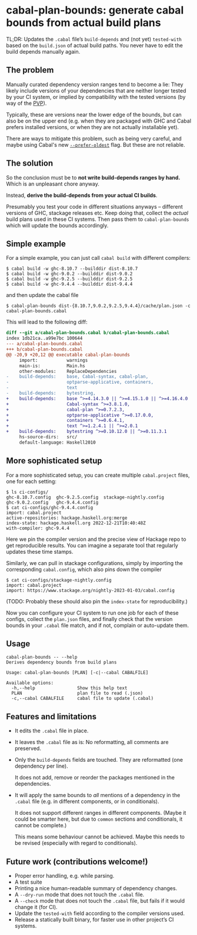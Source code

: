 cabal-plan-bounds: generate cabal bounds from actual build plans
================================================================

TL;DR: Updates the `.cabal` file’s `build-depends` and (not yet) `tested-with` based on the
`build.json` of actual build paths. You never have to edit the build depends
manually again.

The problem
-----------

Manually curated dependency version ranges tend to become a lie: They likely
include versions of your dependencies that are neither longer tested by your CI
system, or implied by compatibility with the tested versions (by way of the [PVP]).

Typically, these are versions near the lower edge of the bounds, but can also
be on the upper end (e.g. when they are packaged with GHC and Cabal prefers installed versions, or when they are not actually installable yet).

There are ways to mitigate this problem, such as being very careful, and maybe
using Cabal's new [`--prefer-oldest`] flag. But these are not reliable.

[PVP]: https://pvp.haskell.org/
[`--prefer-oldest`]: https://cabal.readthedocs.io/en/latest/cabal-project.html#cfg-field-prefer-oldest

The solution
------------

So the conclusion must be to **not write build-depends ranges by hand.**
Which is an unpleasant chore anyway.

Instead, **derive the build-depends from your actual CI builds**.

Presumably you test your code in different situations anyways – different
versions of GHC, stackage releases etc. Keep doing that, collect the _actual_
build plans used in these CI systems. Then pass them to `cabal-plan-bounds` which
will update the bounds accordingly.

Simple example
--------------

For a simple example, you can just call `cabal build` with different compilers:


    $ cabal build -w ghc-8.10.7 --builddir dist-8.10.7
    $ cabal build -w ghc-9.0.2 --builddir dist-9.0.2
    $ cabal build -w ghc-9.2.5 --builddir dist-9.2.5
    $ cabal build -w ghc-9.4.4 --builddir dist-9.4.4

and then update the cabal file

    $ cabal-plan-bounds dist-{8.10.7,9.0.2,9.2.5,9.4.4}/cache/plan.json -c cabal-plan-bounds.cabal

This will lead to the following diff:

```diff
diff --git a/cabal-plan-bounds.cabal b/cabal-plan-bounds.cabal
index 1db21ca..a99e7bc 100644
--- a/cabal-plan-bounds.cabal
+++ b/cabal-plan-bounds.cabal
@@ -20,9 +20,12 @@ executable cabal-plan-bounds
     import:           warnings
     main-is:          Main.hs
     other-modules:    ReplaceDependencies
-    build-depends:    base, Cabal-syntax, cabal-plan,
-                      optparse-applicative, containers,
-                      text
-    build-depends:    bytestring,
+    build-depends:    base ^>=4.14.3.0 || ^>=4.15.1.0 || ^>=4.16.4.0 || ^>=4.17.0.0,
+                      Cabal-syntax ^>=3.8.1.0,
+                      cabal-plan ^>=0.7.2.3,
+                      optparse-applicative ^>=0.17.0.0,
+                      containers ^>=0.6.4.1,
+                      text ^>=1.2.4.1 || ^>=2.0.1
+    build-depends:    bytestring ^>=0.10.12.0 || ^>=0.11.3.1
     hs-source-dirs:   src/
     default-language: Haskell2010
```

More sophisticated setup
------------------------

For a more sophisticated setup, you can create multiple `cabal.project` files,
one for each setting:

```
$ ls ci-configs/
ghc-8.10.7.config  ghc-9.2.5.config  stackage-nightly.config
ghc-9.0.2.config   ghc-9.4.4.config
$ cat ci-configs/ghc-9.4.4.config
import: cabal.project
active-repositories: hackage.haskell.org:merge
index-state: hackage.haskell.org 2022-12-21T10:40:48Z
with-compiler: ghc-9.4.4
```

Here we pin the compiler version and the precise view of Hackage repo to get
reproducible results. You can imagine a separate tool that regularly updates these time stamps.

Similarly, we can pull in stackage configurations, simply by importing the
corresponding `cabal.config`, which also pins down the compiler

```
$ cat ci-configs/stackage-nightly.config
import: cabal.project
import: https://www.stackage.org/nightly-2023-01-03/cabal.config
```

(TODO: Probably these should also pin the `index-state` for reproducibility.)

Now you can configure your CI system to run one job for each of these configs,
collect the `plan.json` files, and finally check that the version bounds in your
`.cabal` file match, and if not, complain or auto-update them.

Usage
-----

```
cabal-plan-bounds -- --help
Derives dependency bounds from build plans

Usage: cabal-plan-bounds [PLAN] [-c|--cabal CABALFILE]

Available options:
  -h,--help                Show this help text
  PLAN                     plan file to read (.json)
  -c,--cabal CABALFILE     cabal file to update (.cabal)
```

Features and limitations
------------------------

* It edits the `.cabal` file in place.

* It leaves the `.cabal` file as is: No reformatting, all comments are preserved.

* Only the `build-depends` fields are touched. They are reformatted (one dependency per line).

  It does not add, remove or reorder the packages mentioned in the dependencies.

* It will apply the same bounds to _all_ mentions of a dependency in the
  `.cabal` file (e.g. in different components, or in conditionals).

  It does not support different ranges in different components. (Maybe it could
  be smarter here, but due to `common` sections and conditionals, it cannot be
  complete.)

  This means some behaviour cannot be achieved. Maybe this needs to be revised
  (especially with regard to conditionals).

Future work (contributions welcome!)
------------------------------------

* Proper error handling, e.g. while parsing.
* A test suite
* Printing a nice human-readable summary of dependency changes.
* A `--dry-run` mode that does not touch the `.cabal` file.
* A `--check` mode that does not touch the `.cabal` file, but fails if it would
  change it (for CI).
* Update the `tested-with` field according to the compiler versions used.
* Release a statically built binary, for faster use in other project’s CI systems.

